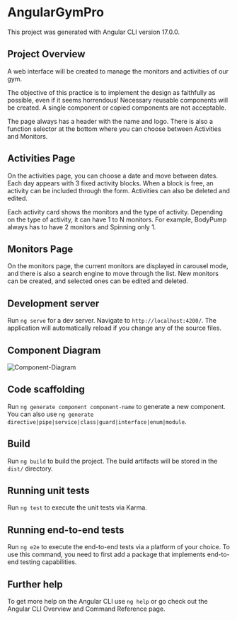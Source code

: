 # AngularGymPro
This project was generated with Angular CLI version 17.0.0.

## Project Overview
A web interface will be created to manage the monitors and activities of our gym.

The objective of this practice is to implement the design as faithfully as possible, even if it seems horrendous! Necessary reusable components will be created. A single component or copied components are not acceptable.

The page always has a header with the name and logo. There is also a function selector at the bottom where you can choose between Activities and Monitors.

## Activities Page
On the activities page, you can choose a date and move between dates. Each day appears with 3 fixed activity blocks. When a block is free, an activity can be included through the form. Activities can also be deleted and edited.

Each activity card shows the monitors and the type of activity. Depending on the type of activity, it can have 1 to N monitors. For example, BodyPump always has to have 2 monitors and Spinning only 1.

## Monitors Page
On the monitors page, the current monitors are displayed in carousel mode, and there is also a search engine to move through the list. New monitors can be created, and selected ones can be edited and deleted.

## Development server
Run `ng serve` for a dev server. Navigate to `http://localhost:4200/`. The application will automatically reload if you change any of the source files.

## Component Diagram

![Component-Diagram](https://github.com/MohammedChoudna0/4V-GYM-APP/assets/117014262/5ef2b2da-964a-4f2b-9858-f142b43f8262)

## Code scaffolding
Run `ng generate component component-name` to generate a new component. You can also use `ng generate directive|pipe|service|class|guard|interface|enum|module`.

## Build
Run `ng build` to build the project. The build artifacts will be stored in the `dist/` directory.

## Running unit tests
Run `ng test` to execute the unit tests via Karma.

## Running end-to-end tests
Run `ng e2e` to execute the end-to-end tests via a platform of your choice. To use this command, you need to first add a package that implements end-to-end testing capabilities.

## Further help
To get more help on the Angular CLI use `ng help` or go check out the Angular CLI Overview and Command Reference page.
